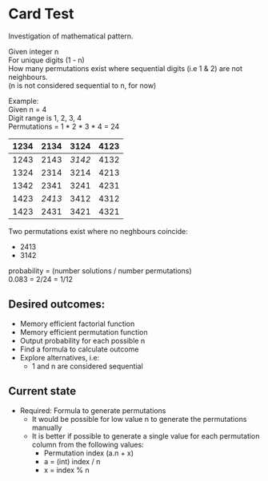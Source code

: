 # Card Test
Investigation of mathematical pattern.

Given integer n  
For unique digits (1 - n)  
How many permutations exist where
sequential digits (i.e 1 & 2) are not neighbours.  
(n is not considered sequential to n, for now)

Example:   
Given n = 4  
Digit range is 1, 2, 3, 4  
Permutations = 1 * 2 * 3 * 4 = 24  

| 1234 | 2134   | 3124   | 4123 |  
|------|--------|--------|------|
| 1243 | 2143   | *3142* | 4132 |
| 1324 | 2314   | 3214   | 4213 |
| 1342 | 2341   | 3241   | 4231 |
| 1423 | *2413* | 3412   | 4312 |
| 1423 | 2431   | 3421   | 4321 |

Two permutations exist where no neghbours coincide:
- 2413
- 3142

probability = (number solutions / number permutations)  
0.083 = 2/24 = 1/12

## Desired outcomes:
- Memory efficient factorial function
- Memory efficient permutation function
- Output probability for each possible n
- Find a formula to calculate outcome
- Explore alternatives, i.e:
    - 1 and n are considered sequential

## Current state
- Required: Formula to generate permutations
  - It would be possible for low value n to generate the permutations manually
  - It is better if possible to generate a single value for each permutation column from the following values:
    - Permutation index (a.n + x)
    - a = (int) index / n
    - x = index % n
